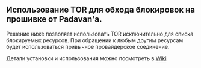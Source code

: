 ## Использование TOR для обхода блокировок на прошивке от Padavan'a. 
Решение ниже позволяет использовать TOR исключительно для списка блокируемых ресурсов. При обращении к любым другим ресурсам будет использоваться привычное провайдерское соединение.

Детали установки и использования можно посмотреть в [Wiki](https://github.com/blackcofee/rublock-tor/wiki)
